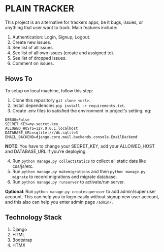 # PLAIN TRACKER 

This project is an alternative for trackers apps, be it bugs, issues, or anything that user want to track. Main features include:
1. Authentication: Login, Signup, Logout.  
2. Create new issues.
3. See list of all issues.
4. See list of all own issues (create and assigned to).
5. See list of dropped issues.
6. Comment on issues.

## Hows To

To setup on local machine, follow this step:
1. Clone this repository `git clone <url>`.
2. Install dependencies `pip install -r requirements.txt`.
3. Create .env files to satisfied the environment in project's setting. eg:
```
DEBUG=False
SECRET_KEY=my-secret-key
ALLOWED_HOSTS=127.0.0.1,localhost
DATABASE_URL=sqlite:///db.sqlite3
EMAIL_BACKEND=django.core.mail.backends.console.EmailBackend
```
**NOTE**: You have to change your SECRET_KEY, add your ALLOWED_HOST and DATABASE_URL if you're deploying.   

4. Run `python manage.py collectstatics` to collect all static data like css/js/etc.
5. Run `python manage.py makemigrations` and then `python manage.py migrate` to record migrations and migrate database.
6. Run `python manage.py runserver` to activate/run server.  

**Optional**: 
Run `python manage.py createsuperuser` to add admin/super user account. This can help you to login easily without signup new user account, and this also can help you enter admin page `/admin/`.

## Technology Stack
1. Django
2. HTML
3. Bootstrap
4. HTMX
